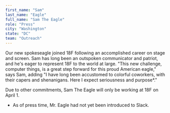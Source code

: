 ```yaml
---
first_name: "Sam"
last_name: "Eagle"
full_name: "Sam The Eagle"
role: "Press"
city: "Washington"
state: "DC"
team: "Outreach"
---
```

Our new spokeseagle joined 18F following an accomplished career on stage and screen. Sam has long been an outspoken communicator and patriot, and he's eager to represent 18F to the world at large. "This new challenge, computer things, is a great step forward for this proud American eagle," says Sam, adding "I have long been accustomed to colorful coworkers, with their capers and shenanigans. Here I expect seriousness and purpose*."

Due to other commitments, Sam The Eagle will only be working at 18F on April 1.

* As of press time, Mr. Eagle had not yet been introduced to Slack.